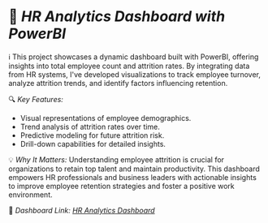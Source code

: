 # 🚀 *HR Analytics Dashboard with PowerBI*

ℹ️ This project showcases a dynamic dashboard built with PowerBI, offering insights into total employee count and attrition rates. By integrating data from HR systems, I've developed visualizations to track employee turnover, analyze attrition trends, and identify factors influencing retention.

🔍 *Key Features:*
- Visual representations of employee demographics.
- Trend analysis of attrition rates over time.
- Predictive modeling for future attrition risk.
- Drill-down capabilities for detailed insights.

💡 *Why It Matters:*
Understanding employee attrition is crucial for organizations to retain top talent and maintain productivity. This dashboard empowers HR professionals and business leaders with actionable insights to improve employee retention strategies and foster a positive work environment.

📂 *Dashboard Link: [HR Analytics Dashboard](https://app.powerbi.com/view?r=eyJrIjoiOTc4Yjk5YzUtNmY2My00NzQyLTk1MjQtMWMxYmJlODQwZTYxIiwidCI6ImRmODY3OWNkLWE4MGUtNDVkOC05OWFjLWM4M2VkN2ZmOTVhMCJ9)*
